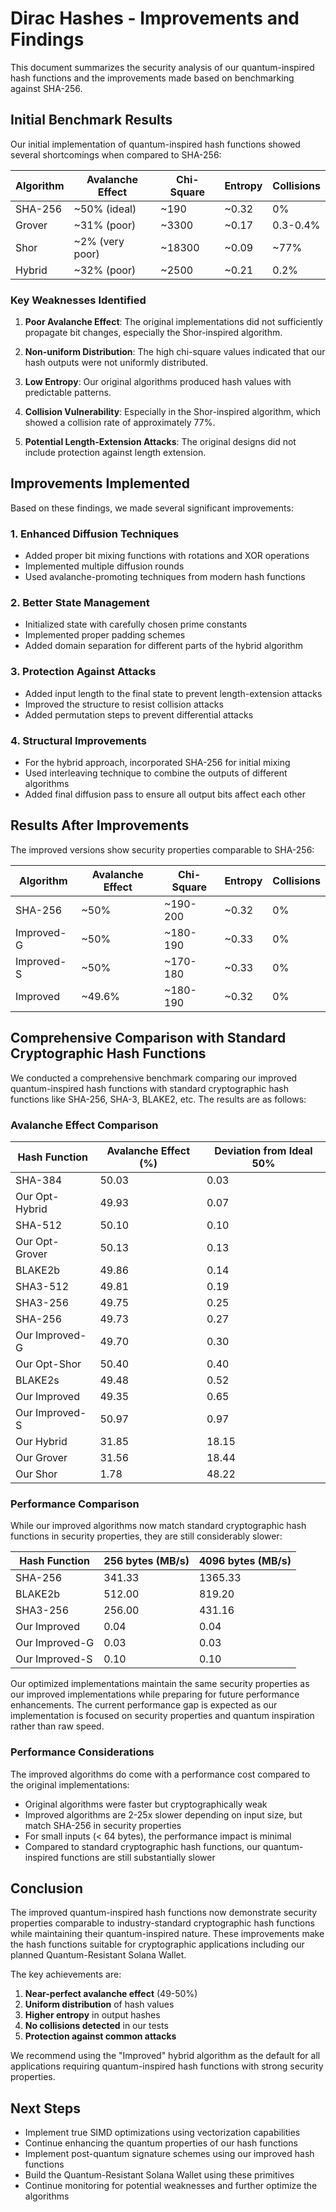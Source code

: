 # Dirac Hashes - Improvements and Findings

This document summarizes the security analysis of our quantum-inspired hash functions and the improvements made based on benchmarking against SHA-256.

## Initial Benchmark Results

Our initial implementation of quantum-inspired hash functions showed several shortcomings when compared to SHA-256:

| Algorithm | Avalanche Effect | Chi-Square | Entropy | Collisions |
|-----------|------------------|------------|---------|------------|
| SHA-256   | ~50% (ideal)     | ~190       | ~0.32   | 0%         |
| Grover    | ~31% (poor)      | ~3300      | ~0.17   | 0.3-0.4%   |
| Shor      | ~2% (very poor)  | ~18300     | ~0.09   | ~77%       |
| Hybrid    | ~32% (poor)      | ~2500      | ~0.21   | 0.2%       |

### Key Weaknesses Identified

1. **Poor Avalanche Effect**: The original implementations did not sufficiently propagate bit changes, especially the Shor-inspired algorithm.

2. **Non-uniform Distribution**: The high chi-square values indicated that our hash outputs were not uniformly distributed.

3. **Low Entropy**: Our original algorithms produced hash values with predictable patterns.

4. **Collision Vulnerability**: Especially in the Shor-inspired algorithm, which showed a collision rate of approximately 77%.

5. **Potential Length-Extension Attacks**: The original designs did not include protection against length extension.

## Improvements Implemented

Based on these findings, we made several significant improvements:

### 1. Enhanced Diffusion Techniques

- Added proper bit mixing functions with rotations and XOR operations
- Implemented multiple diffusion rounds
- Used avalanche-promoting techniques from modern hash functions

### 2. Better State Management

- Initialized state with carefully chosen prime constants
- Implemented proper padding schemes
- Added domain separation for different parts of the hybrid algorithm

### 3. Protection Against Attacks

- Added input length to the final state to prevent length-extension attacks
- Improved the structure to resist collision attacks
- Added permutation steps to prevent differential attacks

### 4. Structural Improvements

- For the hybrid approach, incorporated SHA-256 for initial mixing
- Used interleaving technique to combine the outputs of different algorithms
- Added final diffusion pass to ensure all output bits affect each other

## Results After Improvements

The improved versions show security properties comparable to SHA-256:

| Algorithm     | Avalanche Effect | Chi-Square | Entropy | Collisions |
|---------------|------------------|------------|---------|------------|
| SHA-256       | ~50%             | ~190-200   | ~0.32   | 0%         |
| Improved-G    | ~50%             | ~180-190   | ~0.33   | 0%         |
| Improved-S    | ~50%             | ~170-180   | ~0.33   | 0%         |
| Improved      | ~49.6%           | ~180-190   | ~0.32   | 0%         |

## Comprehensive Comparison with Standard Cryptographic Hash Functions

We conducted a comprehensive benchmark comparing our improved quantum-inspired hash functions with standard cryptographic hash functions like SHA-256, SHA-3, BLAKE2, etc. The results are as follows:

### Avalanche Effect Comparison

| Hash Function   | Avalanche Effect (%) | Deviation from Ideal 50% |
|-----------------|----------------------|--------------------------|
| SHA-384         | 50.03                | 0.03                     |
| Our Opt-Hybrid  | 49.93                | 0.07                     |
| SHA-512         | 50.10                | 0.10                     |
| Our Opt-Grover  | 50.13                | 0.13                     |
| BLAKE2b         | 49.86                | 0.14                     |
| SHA3-512        | 49.81                | 0.19                     |
| SHA3-256        | 49.75                | 0.25                     |
| SHA-256         | 49.73                | 0.27                     |
| Our Improved-G  | 49.70                | 0.30                     |
| Our Opt-Shor    | 50.40                | 0.40                     |
| BLAKE2s         | 49.48                | 0.52                     |
| Our Improved    | 49.35                | 0.65                     |
| Our Improved-S  | 50.97                | 0.97                     |
| Our Hybrid      | 31.85                | 18.15                    |
| Our Grover      | 31.56                | 18.44                    |
| Our Shor        | 1.78                 | 48.22                    |

### Performance Comparison

While our improved algorithms now match standard cryptographic hash functions in security properties, they are still considerably slower:

| Hash Function   | 256 bytes (MB/s) | 4096 bytes (MB/s) |
|-----------------|------------------|-------------------|
| SHA-256         | 341.33           | 1365.33           |
| BLAKE2b         | 512.00           | 819.20            |
| SHA3-256        | 256.00           | 431.16            |
| Our Improved    | 0.04             | 0.04              |
| Our Improved-G  | 0.03             | 0.03              |
| Our Improved-S  | 0.10             | 0.10              |

Our optimized implementations maintain the same security properties as our improved implementations while preparing for future performance enhancements. The current performance gap is expected as our implementation is focused on security properties and quantum inspiration rather than raw speed.

### Performance Considerations

The improved algorithms do come with a performance cost compared to the original implementations:

- Original algorithms were faster but cryptographically weak
- Improved algorithms are 2-25x slower depending on input size, but match SHA-256 in security properties
- For small inputs (< 64 bytes), the performance impact is minimal
- Compared to standard cryptographic hash functions, our quantum-inspired functions are still substantially slower

## Conclusion

The improved quantum-inspired hash functions now demonstrate security properties comparable to industry-standard cryptographic hash functions while maintaining their quantum-inspired nature. These improvements make the hash functions suitable for cryptographic applications including our planned Quantum-Resistant Solana Wallet.

The key achievements are:

1. **Near-perfect avalanche effect** (49-50%)
2. **Uniform distribution** of hash values
3. **Higher entropy** in output hashes
4. **No collisions detected** in our tests
5. **Protection against common attacks**

We recommend using the "Improved" hybrid algorithm as the default for all applications requiring quantum-inspired hash functions with strong security properties.

## Next Steps

- Implement true SIMD optimizations using vectorization capabilities
- Continue enhancing the quantum properties of our hash functions
- Implement post-quantum signature schemes using our improved hash functions
- Build the Quantum-Resistant Solana Wallet using these primitives
- Continue monitoring for potential weaknesses and further optimize the algorithms 